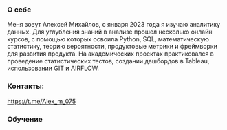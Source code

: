 ### О себе
Меня зовут Алексей Михайлов, с января 2023 года я изучаю аналитику данных.
Для углубления знаний в анализе прошел несколько онлайн курсов, с помощью которых освоила Python, SQL, математическую статистику, теорию вероятности, продуктовые метрики и фреймворки для развития продукта. На академических проектах практиковался в проведение статистических тестов, создании дашбордов в Tableau, использовании GIT и AIRFLOW.

### Контакты:
https://t.me/Alex_m_075

### Обучение
